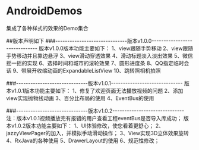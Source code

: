 # AndroidDemos
集成了各种样式的效果的Demo集合

##版本声明如下
###------------------------------版本v1.0.0------------------------------
版本v1.0.0版本功能主要如下：
    1、view跟随手势移动
    2、view跟随手势移动并且靠边悬浮
    3、view滑动穿透效果
    4、滑动标题淡入淡出效果
    5、微信摇一摇的实现
    6、选择时间和城市的滚轮效果
    7、圆形进度条
    8、QQ指定临时会话
    9、带展开收缩动画的ExpandableListView
    10、跳转照相机拍照


###------------------------------版本v1.0.1------------------------------
版本v1.0.1版本功能主要如下：
    1、修复了欢迎页面无法播放视频的问题
    2、添加view实现抛物线动画
    3、百分比布局的使用
    4、EventBus的使用

###------------------------------版本v1.0.2------------------------------
注：版本v1.0.1视频播放完有报错的用户查看工程eventBus是否导入库成功；
版本v1.0.2版本功能主要如下：
    1、UI体验修改，使您看着更舒心；
    2、jazzyViewPager的加入，并模拟手动滑动操作；
    3、View实现3D立体效果旋转
    4、RxJava的各种使用
    5、DrawerLayout的使用
    6、规范性修改；



